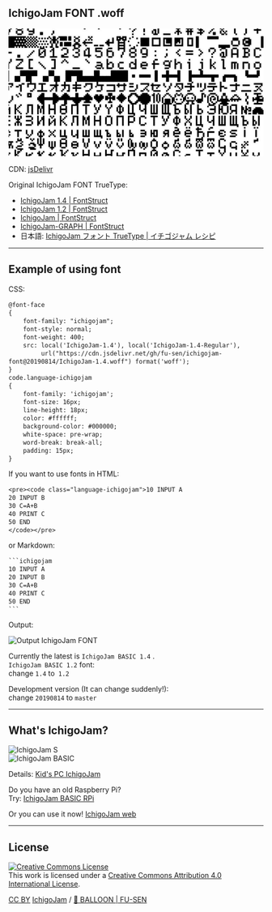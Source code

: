 ## IchigoJam FONT .woff

![IchigoJam FONT](/ichigojam-font.jpg)

CDN: [jsDelivr](https://www.jsdelivr.com/)

Original IchigoJam FONT TrueType:
- [IchigoJam 1.4 | FontStruct](https://fontstruct.com/fontstructions/show/1656281)
- [IchigoJam 1.2 | FontStruct](https://fontstruct.com/fontstructions/show/1266121)
- [IchigoJam | FontStruct](https://fontstruct.com/fontstructions/show/1151147)
- [IchigoJam-GRAPH | FontStruct](https://fontstruct.com/fontstructions/show/1151380)
- 日本語: [IchigoJam フォント TrueType | イチゴジャム レシピ](https://15jamrecipe.jimdofree.com/%E3%83%84%E3%83%BC%E3%83%AB/%E3%83%95%E3%82%A9%E3%83%B3%E3%83%88-truetype/)

___

## Example of using font

CSS:

```
@font-face
{
    font-family: "ichigojam";
    font-style: normal;
    font-weight: 400;
    src: local('IchigoJam-1.4'), local('IchigoJam-1.4-Regular'),
         url("https://cdn.jsdelivr.net/gh/fu-sen/ichigojam-font@20190814/IchigoJam-1.4.woff") format('woff');
}
code.language-ichigojam
{
    font-family: 'ichigojam';
    font-size: 16px;
    line-height: 18px;
    color: #ffffff;
    background-color: #000000;
    white-space: pre-wrap;
    word-break: break-all;
    padding: 15px;
}
```

If you want to use fonts in HTML:

```
<pre><code class="language-ichigojam">10 INPUT A
20 INPUT B
30 C=A+B
40 PRINT C
50 END
</code></pre>
```

or Markdown:

<pre><code>```ichigojam
10 INPUT A
20 INPUT B
30 C=A+B
40 PRINT C
50 END
```
</code></pre>

Output:

![Output IchigoJam FONT](/output.png)

Currently the latest is `IchigoJam BASIC 1.4` .\
`IchigoJam BASIC 1.2` font:\
change `1.4` to` 1.2`

Development version (It can change suddenly!):\
change `20190814` to `master` 

___

## What's IchigoJam?

![IchigoJam S](/ichigojam-s.jpg)\
![IchigoJam BASIC](/ichigojam-basic.jpg)

Details: [Kid's PC IchigoJam](https://ichigojam.net/index-en.html)

Do you have an old Raspberry Pi?\
Try: [IchigoJam BASIC RPi](https://na-s.jp/IJBRPi/)

Or you can use it now!
[IchigoJam web](https://fukuno.jig.jp/app/IchigoJam/)

___

## License

<a rel="license" href="http://creativecommons.org/licenses/by/4.0/"><img alt="Creative Commons License" style="border-width:0" src="https://i.creativecommons.org/l/by/4.0/88x31.png" /></a><br />This work is licensed under a <a rel="license" href="http://creativecommons.org/licenses/by/4.0/">Creative Commons Attribution 4.0 International License</a>.

[CC BY](http://creativecommons.org/licenses/by/4.0/) [IchigoJam](https://ichigojam.net/) / [🎈 BALLOON | FU-SEN](https://15jamrecipe.jimdofree.com/)

